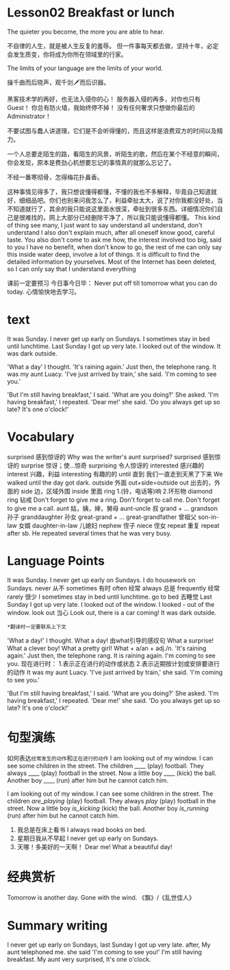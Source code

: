 # Lesson02 Breakfast or lunch

The quieter you become, the more you are able to hear.

不自律的人生，就是被人生反复的羞辱。
但一件事每天都去做，坚持十年，必定会发生质变，你将成为你所在领域里的行家。

The limits of your language are the limits of your world.

操千曲而后晓声，观千剑🗡而后识器。

黑客技术学的再好，也无法入侵你的心！
服务器入侵的再多，对你也只有Guest！
你总有防火墙，我始终停不掉！
没有任何奢求只想做你最后的Administrator！

不要试图与蠢人讲道理，它们是不会听得懂的，而且这样是浪费双方的时间以及精力。

一个人总要走陌生的路，看陌生的风景，听陌生的歌，然后在某个不经意的瞬间，你会发现，原本是费劲心机想要忘记的事情真的就那么忘记了。

不经一番寒彻骨，怎得梅花扑鼻香。

这种事情见得多了，我只想说懂得都懂，不懂的我也不多解释，毕竟自己知道就好，细细品吧。你们也别来问我怎么了，利益牵扯太大，说了对你我都没好处，当不知道就行了，其余的我只能说这里面水很深，牵扯到很多东西。详细情况你们自己是很难找的，网上大部分已经删除干净了，所以我只能说懂得都懂。
This kind of thing see many, I just want to say understand all understand, don't understand I also don't explain much, after all oneself know good, careful taste. You also don't come to ask me how, the interest involved too big, said to you I have no benefit, when don't know to go, the rest of me can only say this inside water deep, involve a lot of things. It is difficult to find the detailed information by yourselves. Most of the Internet has been deleted, so I can only say that I understand everything

课前一定要预习
今日事今日毕：
    Never put off till tomorrow what you can do today.
心情愉快地去学习。

# text

It was Sunday. I never get up early on Sundays.
I sometimes stay in bed until lunchtime.
Last Sunday I got up very late.
I looked out of the window.
It was dark outside.

'What a day' I thought.
'It's raining again.' Just then, the telephone rang.
It was my aunt Luacy.
'I've just arrived by train,' she said. 'I'm coming to see you.'

'But I'm still having breakfast,' I said.
'What are you doing?' She asked.
'I'm having breakfast,' I repeated.
'Dear me!' she said. 'Do you always get up so late? It's one o'clock!'

# Vocabulary

surprised 感到惊讶的
    Why was the writer's aunt surprised?
    surprised 感到惊讶的
    surprise 惊讶；使...惊奇
    surprising 令人惊讶的
    interested 感兴趣的
    interest 兴趣，利益
    interesting 有趣的的
until 直到
    我们一直走到天黑了下来
    We walked until the day got dark.
outside 外面
    out+side=outside
    out 出去的，外面的
    side 边，区域外围
    inside 里面
ring
    1.(铃，电话等)响
    2.环形物
    diamond ring 钻戒
    Don't forget to give me a ring.
    Don't forget to call me.
    Don't forget to give me a call.
aunt 姑，姨，婶，舅母
    aunt-uncle 叔
    grand + ...
        grandson 孙子
        granddaughter 孙女
    great-grand + ...
        great-grandfather 曾祖父
    son-in-law 女婿
    daughter-in-law 儿媳妇
    nephew 侄子
    niece 侄女
repeat 重复
    repeat after sb.
    He repeated several times that he was very busy.

# Language Points

It was Sunday. I never get up early on Sundays.
    I do housework on Sundays.
    never 从不
    sometimes 有时
    often 经常
    always 总是
    frequently 经常
    rarely 很少
I sometimes stay in bed until lunchtime.
    go to bed 去睡觉
Last Sunday I got up very late.
I looked out of the window.
    I looked - out of the window.
    look out 当心
    Look out, there is a car coming!
It was dark outside.

    *翻译时一定要联系上下文

'What a day!' I thought.
    What a day!
    由what引导的感叹句
    What a surprise!
    What a clever boy!
    What a pretty girl!
    What + a/an + adj./n.
'It's raining again.' Just then, the telephone rang.
    It is raining again.
    I'm coming to see you.
    现在进行时：
        1.表示正在进行的动作或状态
        2.表示近期按计划或安排要进行的动作
It was my aunt Luacy.
'I've just arrived by train,' she said. 'I'm coming to see you.'

'But I'm still having breakfast,' I said.
'What are you doing?' She asked.
'I'm having breakfast,' I repeated.
'Dear me!' she said. 'Do you always get up so late? It's one o'clock!'

# 句型演练

如何表达`经常发生的动作`和`正在进行的动作`
I am looking out of my window. I can see some children in the street. The children ____ (play) football. They always ____ (play) football in the street. Now a little boy ____ (kick) the ball. Another boy ____ (run) after him but he cannot catch him.

I am looking out of my window. I can see some children in the street. The children _are_playing_ (play) football. They always _play_ (play) football in the street. Now a little boy _is_kicking_ (kick) the ball. Another boy _is_running_ (run) after him but he cannot catch him.

1. 我总是在床上看书
    I always read books on bed.
2. 星期日我从不早起
    I never get up early on Sundays.
3. 天哪！多美好的一天啊！
    Dear me! What a beautiful day!

# 经典赏析

Tomorrow is another day.
Gone with the wind. 《飘》/《乱世佳人》

# Summary writing

I never get up early on Sundays, last Sunday I got up very late. after, My aunt telephoned me. she said 'I'm coming to see you!' I'm still having breakfast. My aunt very surprised, It's one o'clock.